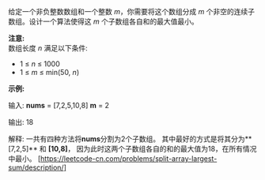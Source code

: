 给定一个非负整数数组和一个整数 _m_，你需要将这个数组分成 _m_ 个非空的连续子数组。设计一个算法使得这 _m_ 个子数组各自和的最大值最小。

**注意:**  
数组长度 _n_ 满足以下条件:

*   1 ≤ _n_ ≤ 1000
*   1 ≤ _m_ ≤ min(50, _n_)

**示例:**

输入:
**nums** = \[7,2,5,10,8\]
**m** = 2

输出:
18

解释:
一共有四种方法将**nums**分割为2个子数组。
其中最好的方式是将其分为**\[7,2,5\]** 和 **\[10,8\]**，
因为此时这两个子数组各自的和的最大值为18，在所有情况中最小。 
[https://leetcode-cn.com/problems/split-array-largest-sum/description/]
